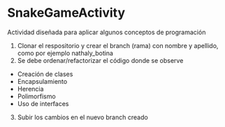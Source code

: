 # SnakeGameActivity

Actividad diseñada para aplicar algunos conceptos de programación
1. Clonar el respositorio y crear el branch (rama) con nombre y apellido, como por ejemplo nathaly_botina
2. Se debe ordenar/refactorizar el código donde se observe
  - Creación de clases
  - Encapsulamiento
  - Herencia
  - Polimorfismo
  - Uso de interfaces
3. Subir los cambios en el nuevo branch creado
